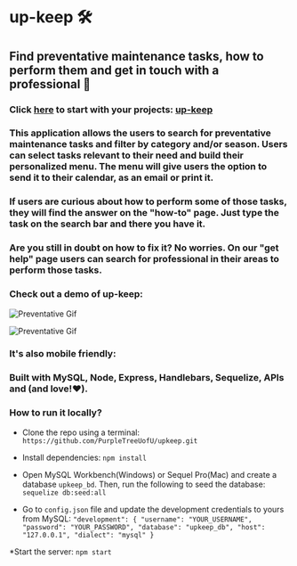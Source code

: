 # up-keep 🛠️

## Find preventative maintenance tasks, how to perform them and get in touch with a professional :wrench:

### Click [here](https://up-keeps.herokuapp.com/upkeep) to start with your projects: [up-keep](https://up-keeps.herokuapp.com/upkeep)

### This application allows the users to search for preventative maintenance tasks and filter by category and/or season. Users can select tasks relevant to their need and build their personalized menu. The menu will give users the option to send it to their calendar, as an email or print it.

### If users are curious about how to perform some of those tasks, they will find the answer on the "how-to" page. Just type the task on the search bar and there you have it.

### Are you still in doubt on how to fix it? No worries. On our "get help" page users can search for professional in their areas to perform those tasks.

### Check out a demo of up-keep:

![Preventative Gif](/public/img/pictures/preventative.gif)

![Preventative Gif](/public/img/pictures/howto.gif)

<!-- ![Preventative Gif](/public/img/pictures/preventative.gif) -->

### It's also mobile friendly:

<!-- ![Mobile Gif](/public/images/mobile.gif) -->

### Built with MySQL, Node, Express, Handlebars, Sequelize, APIs and (and love!:heart:).

### How to run it locally?

* Clone the repo using a terminal:
`https://github.com/PurpleTreeUofU/upkeep.git`

* Install dependencies:
`npm install`

* Open MySQL Workbench(Windows) or Sequel Pro(Mac) and create a database `upkeep_bd`. Then, run the following to seed the database:
`sequelize db:seed:all`

* Go to `config.json` file and update the development credentials to yours from MySQL:
`"development": {
      "username": "YOUR_USERNAME",
      "password": "YOUR_PASSWORD",
      "database": "upkeep_db",
      "host": "127.0.0.1",
      "dialect": "mysql"
    }`

*Start the server:
`npm start`